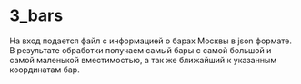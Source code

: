 # 3_bars
На вход подается файл с информацией о барах Москвы в json формате. В результате обработки получаем самый бары с самой большой и самой маленькой вместимостью, а так же ближайший к указанным координатам бар.